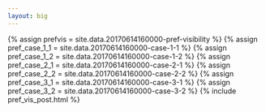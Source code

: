 ```yaml
---
layout: big
---
```

{% assign prefvis = site.data.20170614160000-pref-visibility %}
{% assign pref_case_1_1 = site.data.20170614160000-case-1-1 %}
{% assign pref_case_1_2 = site.data.20170614160000-case-1-2 %}
{% assign pref_case_2_1 = site.data.20170614160000-case-2-1 %}
{% assign pref_case_2_2 = site.data.20170614160000-case-2-2 %}
{% assign pref_case_3_1 = site.data.20170614160000-case-3-1 %}
{% assign pref_case_3_2 = site.data.20170614160000-case-3-2 %}
{% include pref_vis_post.html %}
